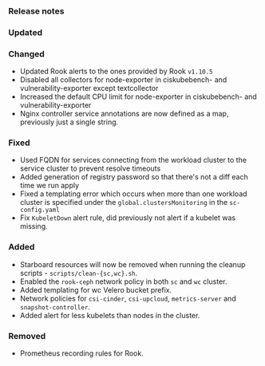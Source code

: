 ### Release notes

### Updated

### Changed

- Updated Rook alerts to the ones provided by Rook `v1.10.5`
- Disabled all collectors for node-exporter in ciskubebench- and vulnerability-exporter except textcollector
- Increased the default CPU limit for node-exporter in ciskubebench- and vulnerability-exporter
- Nginx controller service annotations are now defined as a map, previously just a single string.

### Fixed

- Used FQDN for services connecting from the workload cluster to the service cluster to prevent resolve timeouts
- Added generation of registry password so that there's not a diff each time we run apply
- Fixed a templating error which occurs when more than one workload cluster is specified under the `global.clustersMonitoring` in the `sc-config.yaml`
- Fix `KubeletDown` alert rule, did previously not alert if a kubelet was missing.

### Added

- Starboard resources will now be removed when running the cleanup scripts - `scripts/clean-{sc,wc}.sh`.
- Enabled the `rook-ceph` network policy in both `sc` and `wc` cluster.
- Added templating for wc Velero bucket prefix.
- Network policies for `csi-cinder`, `csi-upcloud`, `metrics-server` and `snapshot-controller`.
- Added alert for less kubelets than nodes in the cluster.

### Removed

- Prometheus recording rules for Rook.
